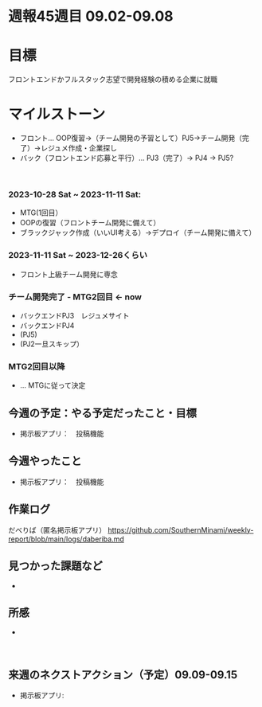 # 週報45週目 09.02-09.08

# 目標
フロントエンドかフルスタック志望で開発経験の積める企業に就職

# マイルストーン
- フロント... OOP復習→（チーム開発の予習として）PJ5→チーム開発（完了）→レジュメ作成・企業探し
- バック（フロントエンド応募と平行）... PJ3（完了）→ PJ4 → PJ5?

<br />

### 2023-10-28 Sat ~ 2023-11-11 Sat:
- MTG(1回目）
- OOPの復習（フロントチーム開発に備えて）
- ブラックジャック作成（いいUI考える）→デプロイ（チーム開発に備えて）


### 2023-11-11 Sat ~ 2023-12-26くらい
- フロント上級チーム開発に専念

### チーム開発完了 - MTG2回目 <- now
- バックエンドPJ3　レジュメサイト
- バックエンドPJ4
- (PJ5)
- (PJ2一旦スキップ）

### MTG2回目以降 
- ... MTGに従って決定

## 今週の予定：やる予定だったこと・目標
- 掲示板アプリ：　投稿機能


## 今週やったこと
- 掲示板アプリ：　投稿機能

## 作業ログ

だべりば（匿名掲示板アプリ）
https://github.com/SouthernMinami/weekly-report/blob/main/logs/daberiba.md
<br/>


## 見つかった課題など
- 

## 所感
- 

<br/>

## 来週のネクストアクション（予定）09.09-09.15
- 掲示板アプリ: 
<br />
